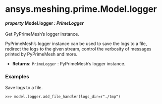 # ansys.meshing.prime.Model.logger

<a id="ansys.meshing.prime.Model.logger"></a>

#### *property* Model.logger *: PrimeLogger*

Get PyPrimeMesh’s logger instance.

PyPrimeMesh’s logger instance can be used to save the logs to a file,
redirect the logs to the given stream, control the verbosity
of messages printed by PyPrimeMesh and more.

* **Returns:**
  `PrimeLogger`
  : PyPrimeMesh’s logger instance.

### Examples

Save logs to a file.

```pycon
>>> model.logger.add_file_handler(logs_dir=r"./tmp")
```

<!-- !! processed by numpydoc !! -->
